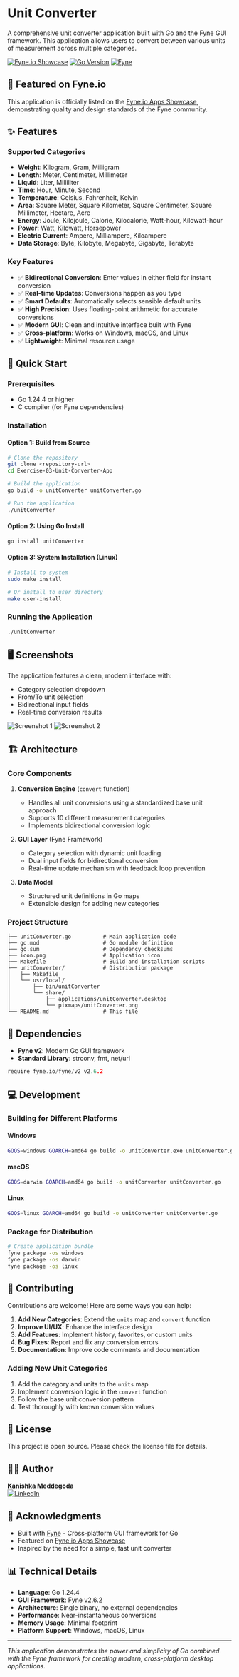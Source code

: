 # Unit Converter

A comprehensive unit converter application built with Go and the Fyne GUI framework. This application allows users to convert between various units of measurement across multiple categories.

[![Fyne.io Showcase](https://img.shields.io/badge/Fyne.io-Showcase-blue?logo=go&logoColor=white)](https://apps.fyne.io/apps/com.sprintora.Unit_Converter.html)
[![Go Version](https://img.shields.io/badge/Go-1.24.4-blue?logo=go&logoColor=white)](https://golang.org/)
[![Fyne](https://img.shields.io/badge/Fyne-v2.6.2-orange)](https://fyne.io/)

## 📱 Featured on Fyne.io

This application is officially listed on the [Fyne.io Apps Showcase](https://apps.fyne.io/apps/com.sprintora.Unit_Converter.html), demonstrating quality and design standards of the Fyne community.

## ✨ Features

### Supported Categories
- **Weight**: Kilogram, Gram, Milligram
- **Length**: Meter, Centimeter, Millimeter
- **Liquid**: Liter, Milliliter
- **Time**: Hour, Minute, Second
- **Temperature**: Celsius, Fahrenheit, Kelvin
- **Area**: Square Meter, Square Kilometer, Square Centimeter, Square Millimeter, Hectare, Acre
- **Energy**: Joule, Kilojoule, Calorie, Kilocalorie, Watt-hour, Kilowatt-hour
- **Power**: Watt, Kilowatt, Horsepower
- **Electric Current**: Ampere, Milliampere, Kiloampere
- **Data Storage**: Byte, Kilobyte, Megabyte, Gigabyte, Terabyte

### Key Features
- ✅ **Bidirectional Conversion**: Enter values in either field for instant conversion
- ✅ **Real-time Updates**: Conversions happen as you type
- ✅ **Smart Defaults**: Automatically selects sensible default units
- ✅ **High Precision**: Uses floating-point arithmetic for accurate conversions
- ✅ **Modern GUI**: Clean and intuitive interface built with Fyne
- ✅ **Cross-platform**: Works on Windows, macOS, and Linux
- ✅ **Lightweight**: Minimal resource usage

## 🚀 Quick Start

### Prerequisites
- Go 1.24.4 or higher
- C compiler (for Fyne dependencies)

### Installation

#### Option 1: Build from Source
```bash
# Clone the repository
git clone <repository-url>
cd Exercise-03-Unit-Converter-App

# Build the application
go build -o unitConverter unitConverter.go

# Run the application
./unitConverter
```

#### Option 2: Using Go Install
```bash
go install unitConverter
```

#### Option 3: System Installation (Linux)
```bash
# Install to system
sudo make install

# Or install to user directory
make user-install
```

### Running the Application
```bash
./unitConverter
```

## 🖥️ Screenshots

The application features a clean, modern interface with:
- Category selection dropdown
- From/To unit selection
- Bidirectional input fields
- Real-time conversion results

![Screenshot 1](Screenshot%20from%202025-08-16%2014-14-46.png)
![Screenshot 2](Screenshot%20from%202025-08-16%2014-15-23.png)

## 🏗️ Architecture

### Core Components

1. **Conversion Engine** (`convert` function)
   - Handles all unit conversions using a standardized base unit approach
   - Supports 10 different measurement categories
   - Implements bidirectional conversion logic

2. **GUI Layer** (Fyne Framework)
   - Category selection with dynamic unit loading
   - Dual input fields for bidirectional conversion
   - Real-time update mechanism with feedback loop prevention

3. **Data Model**
   - Structured unit definitions in Go maps
   - Extensible design for adding new categories

### Project Structure
```
├── unitConverter.go          # Main application code
├── go.mod                    # Go module definition
├── go.sum                    # Dependency checksums
├── icon.png                  # Application icon
├── Makefile                  # Build and installation scripts
├── unitConverter/            # Distribution package
│   ├── Makefile
│   └── usr/local/
│       ├── bin/unitConverter
│       └── share/
│           ├── applications/unitConverter.desktop
│           └── pixmaps/unitConverter.png
└── README.md                 # This file
```

## 🔧 Dependencies

- **Fyne v2**: Modern Go GUI framework
- **Standard Library**: strconv, fmt, net/url

```go
require fyne.io/fyne/v2 v2.6.2
```

## 💻 Development

### Building for Different Platforms

#### Windows
```bash
GOOS=windows GOARCH=amd64 go build -o unitConverter.exe unitConverter.go
```

#### macOS
```bash
GOOS=darwin GOARCH=amd64 go build -o unitConverter unitConverter.go
```

#### Linux
```bash
GOOS=linux GOARCH=amd64 go build -o unitConverter unitConverter.go
```

### Package for Distribution
```bash
# Create application bundle
fyne package -os windows
fyne package -os darwin
fyne package -os linux
```

## 🤝 Contributing

Contributions are welcome! Here are some ways you can help:

1. **Add New Categories**: Extend the `units` map and `convert` function
2. **Improve UI/UX**: Enhance the interface design
3. **Add Features**: Implement history, favorites, or custom units
4. **Bug Fixes**: Report and fix any conversion errors
5. **Documentation**: Improve code comments and documentation

### Adding New Unit Categories

1. Add the category and units to the `units` map
2. Implement conversion logic in the `convert` function
3. Follow the base unit conversion pattern
4. Test thoroughly with known conversion values

## 📝 License

This project is open source. Please check the license file for details.

## 👨‍💻 Author

**Kanishka Meddegoda**  
[![LinkedIn](https://img.shields.io/badge/LinkedIn-Connect-blue?logo=linkedin)](https://www.linkedin.com/in/kanishka-me/)

## 🙏 Acknowledgments

- Built with [Fyne](https://fyne.io/) - Cross-platform GUI framework for Go
- Featured on [Fyne.io Apps Showcase](https://apps.fyne.io/)
- Inspired by the need for a simple, fast unit converter

## 📊 Technical Details

- **Language**: Go 1.24.4
- **GUI Framework**: Fyne v2.6.2
- **Architecture**: Single binary, no external dependencies
- **Performance**: Near-instantaneous conversions
- **Memory Usage**: Minimal footprint
- **Platform Support**: Windows, macOS, Linux

---

*This application demonstrates the power and simplicity of Go combined with the Fyne framework for creating modern, cross-platform desktop applications.*
